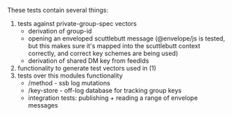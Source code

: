 These tests contain several things:

1. tests against private-group-spec vectors
    - derivation of group-id
    - opening an enveloped scuttlebutt message (@envelope/js is tested, but this makes sure it's mapped into the scuttlebutt context correctly, and correct key schemes are being used)
    - derivation of shared DM key from feedIds
2. functionality to generate test vectors used in (1)
3. tests over this modules functionality
    - /method - ssb log mutations
    - /key-store - off-log database for tracking group keys
    - integration tests: publishing + reading a range of envelope messages
